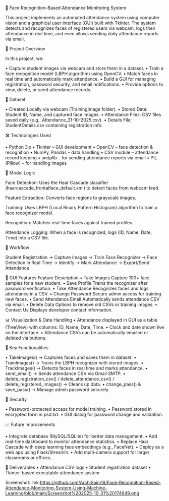 🎯 Face Recognition–Based Attendance Monitoring System

This project implements an automated attendance system using computer vision and a graphical user interface (GUI) built with Tkinter. 
The system detects and recognizes faces of registered users via webcam, logs their attendance in real time, and even allows sending daily attendance reports via email.

📌 Project Overview

In this project, we:

• Capture student images via webcam and store them in a dataset.
• Train a face recognition model (LBPH algorithm) using OpenCV.
• Match faces in real time and automatically mark attendance.
• Build a GUI for managing registration, password security, and email notifications.
• Provide options to view, delete, or send attendance records.

📂 Dataset

• Created Locally via webcam (TrainingImage folder).
• Stored Data: Student ID, Name, and captured face images.
• Attendance Files: CSV files saved daily (e.g., Attendance_31-10-2025.csv).
• Details File: StudentDetails.csv containing registration info.

🛠️ Technologies Used

• Python 3.x
• Tkinter – GUI development
• OpenCV – face detection & recognition
• NumPy, Pandas – data handling
• CSV module – attendance record keeping
• smtplib – for sending attendance reports via email
• PIL (Pillow) – for handling images

🤖 Model Logic

Face Detection: Uses the Haar Cascade classifier (haarcascade_frontalface_default.xml) to detect faces from webcam feed.

Feature Extraction: Converts face regions to grayscale images.

Training: Uses LBPH (Local Binary Pattern Histogram) algorithm to train a face recognizer model.

Recognition: Matches real-time faces against trained profiles.

Attendance Logging: When a face is recognized, logs (ID, Name, Date, Time) into a CSV file.

🧭 Workflow

Student Registration → Capture Images → Train Face Recognizer →
Face Detection in Real Time → Identify → Mark Attendance →
Export/Send Attendance

💼 GUI Features
Feature	Description
• Take Images	Capture 100+ face samples for a new student.
• Save Profile	Trains the recognizer after password verification.
• Take Attendance	Recognizes faces and logs attendance in a CSV.
• Change Password	Secure admin access for training new faces.
• Send Attendance Email	Automatically sends attendance CSV via email.
• Delete Data	Options to remove old CSVs or training images.
• Contact Us	Displays developer contact information.

📊 Visualization & Data Handling
• Attendance displayed in GUI as a table (TreeView) with columns: ID, Name, Date, Time.
• Clock and date shown live on the interface.
• Attendance CSVs can be automatically emailed or deleted via buttons.

🧩 Key Functionalities

• TakeImages() → Captures faces and saves them in dataset.
• TrainImages() → Trains the LBPH recognizer with stored images.
• TrackImages() → Detects faces in real time and marks attendance.
• send_email() → Sends attendance CSV via Gmail SMTP.
• delete_registration_csv() / delete_attendance_csv() / delete_registered_images() → Cleans up data.
• change_pass() & save_pass() → Manage admin password securely.

🔐 Security

• Password-protected access for model training.
• Password stored in encrypted form in psd.txt.
• GUI dialog for password change and validation.

📈 Future Improvements

• Integrate database (MySQL/SQLite) for better data management.
• Add real-time dashboard to monitor attendance statistics.
• Replace Haar Cascade with deep learning face embeddings (e.g., FaceNet).
• Deploy as a web app using Flask/Streamlit.
• Add multi-camera support for larger classrooms or offices.

🧾 Deliverables
• Attendance CSV logs
• Student registration dataset
• Tkinter-based executable attendance system

Screenshot:
link:https://github.com/ArchiSaini18/Face-Recognition-Based-Attendance-Monitoring-System-Using-Machine-Learning/blob/main/Screenshot%202025-10-31%20174649.png
